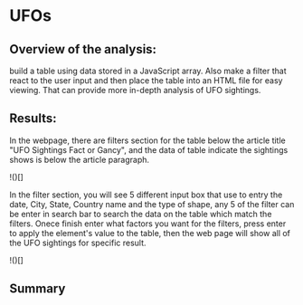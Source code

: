 # UFOs

## Overview of the analysis:
build a table using data stored in a JavaScript array. Also make a filter that react to the user input and then place the table into an HTML file for easy viewing. That can provide more in-depth analysis of UFO sightings.

## Results:
In the webpage, there are filters section for the table below the article title "UFO Sightings Fact or Gancy", and the data of table indicate the sightings shows is below the article paragraph.

!()[]

In the filter section, you will see 5 different input box that use to entry the date, City, State, Country name and the type of shape, any 5 of the filter can be enter in search bar to search the data on the table which match the filters. Onece finish enter what factors you want for the filters, press enter to apply the element's value to the table, then the web page will show all of the UFO sightings for specific result.

!()[]

## Summary
